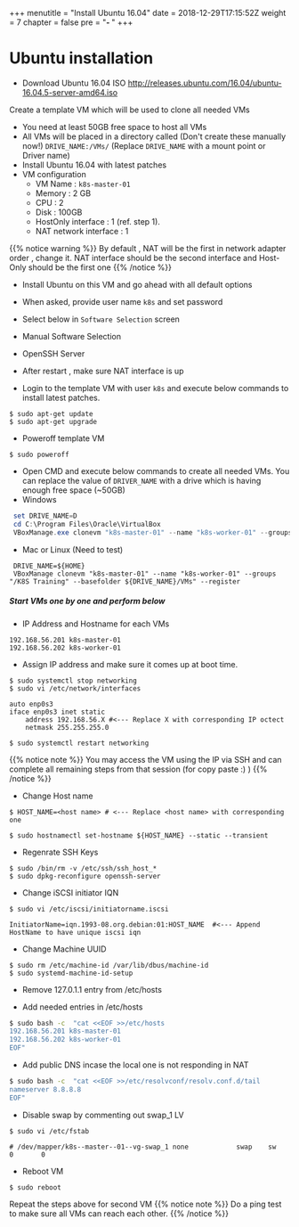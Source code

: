 +++
menutitle = "Install Ubuntu 16.04"
date = 2018-12-29T17:15:52Z
weight = 7
chapter = false
pre = "<b>- </b>"
+++

# Ubuntu installation

* Download Ubuntu 16.04 ISO
http://releases.ubuntu.com/16.04/ubuntu-16.04.5-server-amd64.iso

Create a template VM which will be used to clone all needed VMs

- You need at least 50GB free space to host all VMs
- All VMs will be placed in a directory called (Don't create these manually now!)
 `DRIVE_NAME:/VMs/` (Replace `DRIVE_NAME` with a mount point or Driver name)
- Install Ubuntu 16.04 with latest patches
- VM configuration  
    - VM Name : `k8s-master-01`
    - Memory  : 2 GB
    - CPU     : 2
    - Disk    : 100GB
    - HostOnly interface    : 1 (ref. step 1).
    - NAT network interface : 1

{{% notice warning %}}
By default , NAT will be the first in network adapter order , change it.
NAT interface should be the second interface and
Host-Only should be the first one
{{% /notice  %}}

- Install Ubuntu on this VM and go ahead with all default options
 - When asked, provide user name `k8s` and set password
 - Select below in `Software Selection` screen
  - Manual Software Selection
  - OpenSSH Server

- After restart , make sure NAT interface is up
- Login to the template VM with user `k8s` and execute below commands to install latest patches.

```shell
$ sudo apt-get update
$ sudo apt-get upgrade
```

- Poweroff template VM

```shell
$ sudo poweroff
```

- Open CMD and execute below commands to create all needed VMs.
  You can replace the value of `DRIVER_NAME` with a drive which is having enough free space (~50GB)
- Windows

```PowerShell
 set DRIVE_NAME=D
 cd C:\Program Files\Oracle\VirtualBox
 VBoxManage.exe clonevm "k8s-master-01" --name "k8s-worker-01" --groups "/K8S Training" --basefolder "%DRIVE_NAME%:\VMs" --register
```

- Mac or Linux (Need to test)

```shell
 DRIVE_NAME=${HOME}
 VBoxManage clonevm "k8s-master-01" --name "k8s-worker-01" --groups "/K8S Training" --basefolder ${DRIVE_NAME}/VMs" --register
```

##### Start VMs one by one and perform below

- IP Address and Hostname for each VMs

```console
192.168.56.201 k8s-master-01
192.168.56.202 k8s-worker-01
```

- Assign IP address and make sure it comes up at boot time.

```shell
$ sudo systemctl stop networking
$ sudo vi /etc/network/interfaces
```

```properties
auto enp0s3
iface enp0s3 inet static
    address 192.168.56.X #<--- Replace X with corresponding IP octect
    netmask 255.255.255.0
```

```shell
$ sudo systemctl restart networking
```
{{% notice note %}}
You may access the VM using the IP via SSH and can complete all remaining steps from that session (for copy paste :) )
{{% /notice %}}
- Change Host name

```shell
$ HOST_NAME=<host name> # <--- Replace <host name> with corresponding one
```

```shell
$ sudo hostnamectl set-hostname ${HOST_NAME} --static --transient
```

- Regenrate SSH Keys

```shell
$ sudo /bin/rm -v /etc/ssh/ssh_host_*
$ sudo dpkg-reconfigure openssh-server
```

- Change iSCSI initiator IQN

```shell
$ sudo vi /etc/iscsi/initiatorname.iscsi
```

```shell
InitiatorName=iqn.1993-08.org.debian:01:HOST_NAME  #<--- Append HostName to have unique iscsi iqn
```

- Change Machine UUID

```shell
$ sudo rm /etc/machine-id /var/lib/dbus/machine-id
$ sudo systemd-machine-id-setup
```

- Remove 127.0.1.1 entry from /etc/hosts

- Add needed entries in /etc/hosts

```bash
$ sudo bash -c  "cat <<EOF >>/etc/hosts
192.168.56.201 k8s-master-01
192.168.56.202 k8s-worker-01
EOF"
```

- Add public DNS incase the local one is not responding in NAT

```bash
$ sudo bash -c  "cat <<EOF >>/etc/resolvconf/resolv.conf.d/tail
nameserver 8.8.8.8
EOF"
```

- Disable swap by commenting out swap_1 LV

```shell
$ sudo vi /etc/fstab
```

```
# /dev/mapper/k8s--master--01--vg-swap_1 none            swap    sw              0       0
```

- Reboot VM

```shell
$ sudo reboot
```

Repeat the steps above for second VM
{{% notice note %}}
Do a ping test to make sure all VMs can reach each other.
{{% /notice %}}
